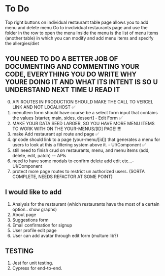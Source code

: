 # To Do

Top right buttons on individual restaurant table page allows you to add menu and delete menu
Go to invdividual restaurants page and use the folder in the row to open the menu
Inside the menu is the list of menu items (another table) in which you can modify and add menu items and specify the allergies/diet

## YOU NEED TO DO A BETTER JOB OF DOCUMENTING AND COMMENTING YOUR CODE, EVERYTHING YOU DO WRITE WHY YOURE DOING IT AND WHAT ITS INTENT IS SO U UNDERSTAND NEXT TIME U READ IT

0. API ROUTES IN PRODUCTION SHOULD MAKE THE CALL TO VERCEL LINK AND NOT LOCALHOST ✅
1. menuItem form should have course be a select form input that contains the values [starter, main, sides, dessert] - Edit Form ✅
2. MAKE YOUR DATA SEED LARGER, SO YOU HAVE MORE MENU ITEMS TO WORK WITH ON THE YOUR-MENUS/[ID] PAGE!!!!!
3. make Add restaurant api route and page ✅
4. qr code should link to a page (your-menu/[id]) that generates a menu for users to look at this a filtering system above it. - UI/Component  ✅
5. still need to finish crud on restaurants, menu, and menu items (add, delete, edit, patch) -- APIs
6. need to have some modals to confirm delete add edit etc...- UI/Component
7. protect more page routes to restrict un authorized users. (SORTA COMPLETE, NEEDS REFACTOR AT SOME POINT)

## I would like to add

1. Analysis for the restaurant (which restaurants have the most of a certain option.. show graphs)
2. About page
3. Suggestions form
4. Email confirmation for signup
5. User profile edit page
6. User can add avatar through edit form (multure lib?)

## TESTING

1. Jest for unit testing.
2. Cypress for end-to-end.
